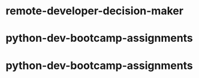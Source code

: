 # remote-developer-decision-maker
# python-dev-bootcamp-assignments
# python-dev-bootcamp-assignments
